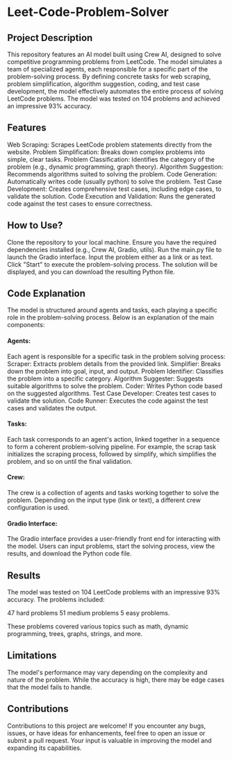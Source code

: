 # Leet-Code-Problem-Solver
## Project Description
This repository features an AI model built using Crew AI, designed to solve competitive programming problems from LeetCode. The model simulates a team of specialized agents, each responsible for a specific part of the problem-solving process. By defining concrete tasks for web scraping, problem simplification, algorithm suggestion, coding, and test case development, the model effectively automates the entire process of solving LeetCode problems. The model was tested on 104 problems and achieved an impressive 93% accuracy.

## Features
Web Scraping: Scrapes LeetCode problem statements directly from the website.
Problem Simplification: Breaks down complex problems into simple, clear tasks.
Problem Classification: Identifies the category of the problem (e.g., dynamic programming, graph theory).
Algorithm Suggestion: Recommends algorithms suited to solving the problem.
Code Generation: Automatically writes code (usually python) to solve the problem.
Test Case Development: Creates comprehensive test cases, including edge cases, to validate the solution.
Code Execution and Validation: Runs the generated code against the test cases to ensure correctness.

## How to Use?
Clone the repository to your local machine.
Ensure you have the required dependencies installed (e.g., Crew AI, Gradio, utils).
Run the main.py file to launch the Gradio interface.
Input the problem either as a link or as text.
Click "Start" to execute the problem-solving process.
The solution will be displayed, and you can download the resulting Python file.

## Code Explanation
The model is structured around agents and tasks, each playing a specific role in the problem-solving process. Below is an explanation of the main components:

#### Agents:
Each agent is responsible for a specific task in the problem solving process:
Scraper: Extracts problem details from the provided link.
Simplifier: Breaks down the problem into goal, input, and output.
Problem Identifier: Classifies the problem into a specific category.
Algorithm Suggester: Suggests suitable algorithms to solve the problem.
Coder: Writes Python code based on the suggested algorithms.
Test Case Developer: Creates test cases to validate the solution.
Code Runner: Executes the code against the test cases and validates the output.

#### Tasks: 
Each task corresponds to an agent's action, linked together in a sequence to form a coherent problem-solving pipeline. For example, the scrap task initializes the scraping process, followed by simplify, which simplifies the problem, and so on until the final validation.

#### Crew: 
The crew is a collection of agents and tasks working together to solve the problem. Depending on the input type (link or text), a different crew configuration is used.

#### Gradio Interface: 
The Gradio interface provides a user-friendly front end for interacting with the model. Users can input problems, start the solving process, view the results, and download the Python code file.

## Results
The model was tested on 104 LeetCode problems with an impressive 93% accuracy. The problems included:

47 hard problems
51 medium problems
5 easy problems. 

These problems covered various topics such as math, dynamic programming, trees, graphs, strings, and more.

## Limitations
The model's performance may vary depending on the complexity and nature of the problem.
While the accuracy is high, there may be edge cases that the model fails to handle.

## Contributions
Contributions to this project are welcome! If you encounter any bugs, issues, or have ideas for enhancements, feel free to open an issue or submit a pull request. Your input is valuable in improving the model and expanding its capabilities.
